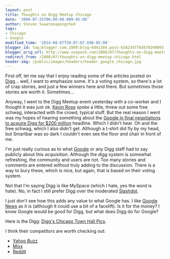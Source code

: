 ```yaml
---
layout: post
title: Thoughts on Digg Meetup Chicago
date: '2008-07-25T06:00:00.000-05:00'
author: Steven Suwatanapongched
tags:
- Chicago
- Google
modified_time: '2014-08-07T20:07:07.698-05:00'
blogger_id: tag:blogger.com,1999:blog-6841384.post-6382347764570249093
blogger_orig_url: http://www.sunpech.com/2008/07/thoughts-on-digg-meetup-chicago.html
redirect_from: /2008/07/thoughts-on-digg-meetup-chicago.html
header-img: /public/images/headers/header_google_chicago.jpg
---
```


First off, let me say that I enjoy reading some of the articles posted on <a href="http://www.digg.com/">Digg</a>... well, I want to emphasize some.  It's a voting system, so there's a lot of crap stories, and just a few winners here and there.  But sometimes those stories are worth it.  Sometimes...

Anyway, I went to the Digg Meetup event yesterday with a co-worker and I thought it was just ok.  <a href="http://en.wikipedia.org/wiki/Kevin_Rose">Kevin Rose</a> spoke a little, threw out some free schwag, interacted with the crowd, typical stuff.  But the real reason I went was my hopes of hearing something about the <a href="http://www.techcrunch.com/2008/07/22/google-in-final-negotiations-to-acquire-digg-for-around-200-million/">Google in final negotiations to acquire Digg for $200 million</a> headline.  Which I didn't hear.  Oh and the free schwag, which I also didn't get.  Although a t-shirt did fly by my head, but Smartbar was so dark I couldn't even see the floor and chair in front of me.

I'm just really curious as to what <a href="http://www.google.com/">Google</a> or any Digg staff had to say publicly about this <i>acquisition</i>.  Although the digg system is somewhat refreshing, the community and users are not.  Too many stories and comments are entered without truly adding to the discussion.  There is a way to bury these, which is nice, but again, that is based on their voting system.

Not that I'm saying Digg is like MySpace (which I hate, yes the word is hate).  No, in fact I still prefer Digg over the moderated <a href="http://slashdot.org/">Slashdot</a>.

I just don't see how this adds any value to what Google has.  I like <a href="http://www.news.google.com/">Google News</a> as it is (although it could use a bit of a facelift).  Is it for the money?  I know Google would be good for Digg, but what does Digg do for Google?

Here is the Digg: <a href="http://digg.com/tech_news/Digg_s_Chicago_Town_Hall_Pics_sub_Diggs_Tribune_strategy?OTC-ig">Digg's Chicago Town Hall Pics</a>.

I think their competitors are worth checking out:

<ul>
  <li><a href="http://buzz.yahoo.com/">Yahoo Buzz</a></li>
  <li><a href="http://www.mixx.com/">Mixx</a></li>
  <li><a href="http://www.reddit.com/">Reddit</a></li>
</ul>
